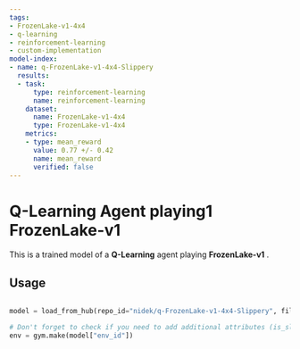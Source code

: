 ```yaml
---
tags:
- FrozenLake-v1-4x4
- q-learning
- reinforcement-learning
- custom-implementation
model-index:
- name: q-FrozenLake-v1-4x4-Slippery
  results:
  - task:
      type: reinforcement-learning
      name: reinforcement-learning
    dataset:
      name: FrozenLake-v1-4x4
      type: FrozenLake-v1-4x4
    metrics:
    - type: mean_reward
      value: 0.77 +/- 0.42
      name: mean_reward
      verified: false
---
```


  # **Q-Learning** Agent playing1 **FrozenLake-v1**
  This is a trained model of a **Q-Learning** agent playing **FrozenLake-v1** .

  ## Usage

  ```python
  
  model = load_from_hub(repo_id="nidek/q-FrozenLake-v1-4x4-Slippery", filename="q-learning.pkl")

  # Don't forget to check if you need to add additional attributes (is_slippery=False etc)
  env = gym.make(model["env_id"])
  ```
  